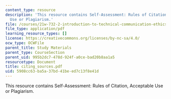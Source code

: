 ```yaml
---
content_type: resource
description: 'This resource contains Self-Assessment: Rules of Citation, Acceptable
  Use or Plagiarism.'
file: /courses/21w-732-2-introduction-to-technical-communication-ethics-in-science-and-technology-fall-2006/5908cc63ba5a37bd41beed7c13f8e41d_citing_sources.pdf
file_type: application/pdf
learning_resource_types: []
license: https://creativecommons.org/licenses/by-nc-sa/4.0/
ocw_type: OCWFile
parent_title: Study Materials
parent_type: CourseSection
parent_uid: 995b2dc7-478d-924f-a0ce-bad20b8aa1a5
resourcetype: Document
title: citing_sources.pdf
uid: 5908cc63-ba5a-37bd-41be-ed7c13f8e41d
---
```

This resource contains Self-Assessment: Rules of Citation, Acceptable Use or Plagiarism.